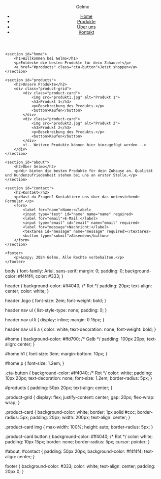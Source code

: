 <!DOCTYPE html>
<html lang="de">
<head>
    <meta charset="UTF-8">
    <meta name="viewport" content="width=device-width, initial-scale=1.0">
    <title>Gelmo - Dein Dropshipping-Shop</title>
    <link rel="stylesheet" href="styles.css">
</head>
<body>
    <header>
        <div class="logo">Gelmo</div>
        <nav>
            <ul>
                <li><a href="#home">Home</a></li>
                <li><a href="#products">Produkte</a></li>
                <li><a href="#about">Über uns</a></li>
                <li><a href="#contact">Kontakt</a></li>
            </ul>
        </nav>
    </header>

    <section id="home">
        <h1>Willkommen bei Gelmo</h1>
        <p>Entdecke die besten Produkte für dein Zuhause!</p>
        <a href="#products" class="cta-button">Jetzt shoppen</a>
    </section>

    <section id="products">
        <h2>Unsere Produkte</h2>
        <div class="product-grid">
            <div class="product-card">
                <img src="produkt1.jpg" alt="Produkt 1">
                <h3>Produkt 1</h3>
                <p>Beschreibung des Produkts.</p>
                <button>Kaufen</button>
            </div>
            <div class="product-card">
                <img src="produkt2.jpg" alt="Produkt 2">
                <h3>Produkt 2</h3>
                <p>Beschreibung des Produkts.</p>
                <button>Kaufen</button>
            </div>
            <!-- Weitere Produkte können hier hinzugefügt werden -->
        </div>
    </section>

    <section id="about">
        <h2>Über Gelmo</h2>
        <p>Wir bieten die besten Produkte für dein Zuhause an. Qualität und Kundenzufriedenheit stehen bei uns an erster Stelle.</p>
    </section>

    <section id="contact">
        <h2>Kontakt</h2>
        <p>Hast du Fragen? Kontaktiere uns über das untenstehende Formular.</p>
        <form>
            <label for="name">Name:</label>
            <input type="text" id="name" name="name" required>
            <label for="email">E-Mail:</label>
            <input type="email" id="email" name="email" required>
            <label for="message">Nachricht:</label>
            <textarea id="message" name="message" required></textarea>
            <button type="submit">Absenden</button>
        </form>
    </section>

    <footer>
        <p>&copy; 2024 Gelmo. Alle Rechte vorbehalten.</p>
    </footer>
</body>
</html>
body {
    font-family: Arial, sans-serif;
    margin: 0;
    padding: 0;
    background-color: #f4f4f4;
    color: #333;
}

header {
    background-color: #ff4040; /* Rot */
    padding: 20px;
    text-align: center;
    color: white;
}

header .logo {
    font-size: 2em;
    font-weight: bold;
}

header nav ul {
    list-style-type: none;
    padding: 0;
}

header nav ul li {
    display: inline;
    margin: 0 15px;
}

header nav ul li a {
    color: white;
    text-decoration: none;
    font-weight: bold;
}

#home {
    background-color: #ffd700; /* Gelb */
    padding: 100px 20px;
    text-align: center;
}

#home h1 {
    font-size: 3em;
    margin-bottom: 10px;
}

#home p {
    font-size: 1.2em;
}

.cta-button {
    background-color: #ff4040; /* Rot */
    color: white;
    padding: 10px 20px;
    text-decoration: none;
    font-size: 1.2em;
    border-radius: 5px;
}

#products {
    padding: 50px 20px;
    text-align: center;
}

.product-grid {
    display: flex;
    justify-content: center;
    gap: 20px;
    flex-wrap: wrap;
}

.product-card {
    background-color: white;
    border: 1px solid #ccc;
    border-radius: 5px;
    padding: 20px;
    width: 200px;
    text-align: center;
}

.product-card img {
    max-width: 100%;
    height: auto;
    border-radius: 5px;
}

.product-card button {
    background-color: #ff4040; /* Rot */
    color: white;
    padding: 10px 15px;
    border: none;
    border-radius: 5px;
    cursor: pointer;
}

#about, #contact {
    padding: 50px 20px;
    background-color: #f4f4f4;
    text-align: center;
}

footer {
    background-color: #333;
    color: white;
    text-align: center;
    padding: 20px 0;
}
